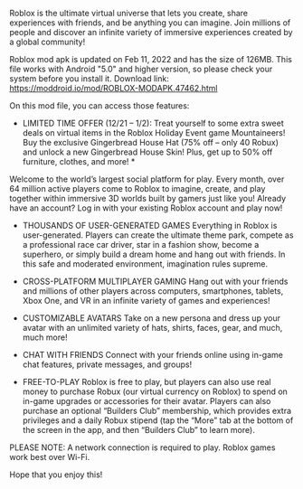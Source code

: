 Roblox is the ultimate virtual universe that lets you create, share experiences with friends, and be anything you can imagine. Join millions of people and discover an infinite variety of immersive experiences created by a global community!

Roblox mod apk is updated on Feb 11, 2022 and has the size of 126MB. This file works with Android "5.0" and higher version, so please check your system before you install it. 
Download link: https://moddroid.io/mod/ROBLOX-MODAPK.47462.html

On this mod file, you can access those features: 

* LIMITED TIME OFFER (12/21 – 1/2): Treat yourself to some extra sweet deals on virtual items in the Roblox Holiday Event game Mountaineers! Buy the exclusive Gingerbread House Hat (75% off – only 40 Robux) and unlock a new Gingerbread House Skin! Plus, get up to 50% off furniture, clothes, and more! *

Welcome to the world’s largest social platform for play. Every month, over 64 million active players come to Roblox to imagine, create, and play together within immersive 3D worlds built by gamers just like you! Already have an account? Log in with your existing Roblox account and play now!

* THOUSANDS OF USER-GENERATED GAMES
Everything in Roblox is user-generated. Players can create the ultimate theme park, compete as a professional race car driver, star in a fashion show, become a superhero, or simply build a dream home and hang out with friends. In this safe and moderated environment, imagination rules supreme.

* CROSS-PLATFORM MULTIPLAYER GAMING
Hang out with your friends and millions of other players across computers, smartphones, tablets, Xbox One, and VR in an infinite variety of games and experiences!

* CUSTOMIZABLE AVATARS
Take on a new persona and dress up your avatar with an unlimited variety of hats, shirts, faces, gear, and much, much more!

* CHAT WITH FRIENDS
Connect with your friends online using in-game chat features, private messages, and groups!

* FREE-TO-PLAY
Roblox is free to play, but players can also use real money to purchase Robux (our virtual currency on Roblox) to spend on in-game upgrades or accessories for their avatar. Players can also purchase an optional “Builders Club” membership, which provides extra privileges and a daily Robux stipend (tap the “More” tab at the bottom of the screen in the app, and then “Builders Club” to learn more).

PLEASE NOTE: A network connection is required to play. Roblox games work best over Wi-Fi.

Hope that you enjoy this!
